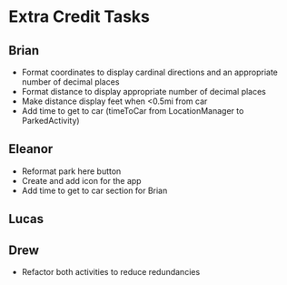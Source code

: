 # Extra Credit Tasks

## Brian
* Format coordinates to display cardinal directions and an appropriate number of decimal places
* Format distance to display appropriate number of decimal places
* Make distance display feet when <0.5mi from car
* Add time to get to car (timeToCar from LocationManager to ParkedActivity)

## Eleanor
* Reformat park here button
* Create and add icon for the app
* Add time to get to car section for Brian
## Lucas

## Drew
* Refactor both activities to reduce redundancies
